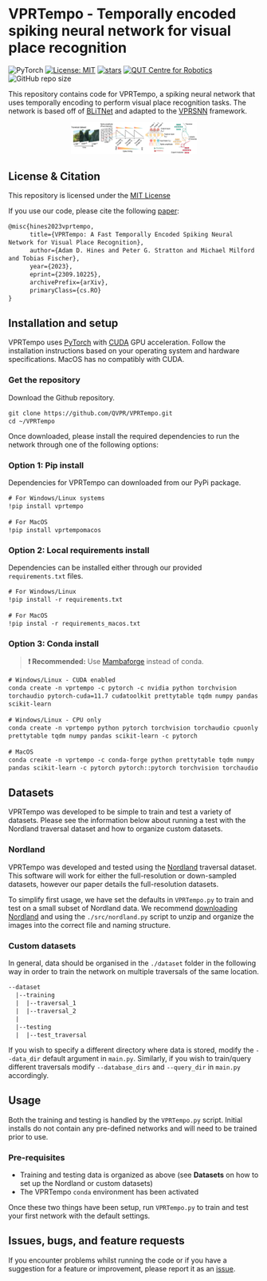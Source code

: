 # VPRTempo - Temporally encoded spiking neural network for visual place recognition
![PyTorch](https://img.shields.io/badge/PyTorch-%23EE4C2C.svg?style=for-the-badge&logo=PyTorch&logoColor=white)
[![License: MIT](https://img.shields.io/badge/License-MIT-yellow.svg?style=flat-square)](https://creativecommons.org/licenses/by-nc-sa/4.0/)
[![stars](https://img.shields.io/github/stars/QVPR/VPRTempo.svg?style=flat-square)](https://github.com/QVPR/VPRTempo/stargazers)
[![QUT Centre for Robotics](https://img.shields.io/badge/collection-QUT%20Robotics-%23043d71?style=flat-square)](https://qcr.ai)
![GitHub repo size](https://img.shields.io/github/repo-size/QVPR/VPRTempo.svg?style=flat-square)

This repository contains code for VPRTempo, a spiking neural network that uses temporally encoding to perform visual place recognition tasks. The network is based off of [BLiTNet](https://arxiv.org/pdf/2208.01204.pdf) and adapted to the [VPRSNN](https://github.com/QVPR/VPRSNN) framework. 

<p style="width: 50%; display: block; margin-left: auto; margin-right: auto">
  <img src="./assets/github_image.png" alt="VPRTempo method diagram"/>
</p>

## License & Citation
This repository is licensed under the [MIT License](./LICENSE)

If you use our code, please cite the following [paper](https://arxiv.org/abs/2309.10225):
```
@misc{hines2023vprtempo,
      title={VPRTempo: A Fast Temporally Encoded Spiking Neural Network for Visual Place Recognition}, 
      author={Adam D. Hines and Peter G. Stratton and Michael Milford and Tobias Fischer},
      year={2023},
      eprint={2309.10225},
      archivePrefix={arXiv},
      primaryClass={cs.RO}
}
```
## Installation and setup
VPRTempo uses [PyTorch](https://pytorch.org/) with [CUDA](https://developer.nvidia.com/cuda-toolkit) GPU acceleration. Follow the installation instructions based on your operating system and hardware specifications. MacOS has no compatibly with CUDA.
### Get the repository
Download the Github repository.
```console
git clone https://github.com/QVPR/VPRTempo.git
cd ~/VPRTempo
```
Once downloaded, please install the required dependencies to run the network through one of the following options:

### Option 1: Pip install
Dependencies for VPRTempo can downloaded from our PyPi package.

```console
# For Windows/Linux systems
!pip install vprtempo

# For MacOS
!pip install vprtempomacos
```

### Option 2: Local requirements install
Dependencies can be installed either through our provided `requirements.txt` files.

```console
# For Windows/Linux
!pip install -r requirements.txt

# For MacOS
!pip instal -r requirements_macos.txt
```
### Option 3: Conda install
>**:heavy_exclamation_mark: Recommended:**
> Use [Mambaforge](https://mamba.readthedocs.io/en/latest/installation.html) instead of conda.

```console
# Windows/Linux - CUDA enabled
conda create -n vprtempo -c pytorch -c nvidia python torchvision torchaudio pytorch-cuda=11.7 cudatoolkit prettytable tqdm numpy pandas scikit-learn

# Windows/Linux - CPU only
conda create -n vprtempo python pytorch torchvision torchaudio cpuonly prettytable tqdm numpy pandas scikit-learn -c pytorch

# MacOS
conda create -n vprtempo -c conda-forge python prettytable tqdm numpy pandas scikit-learn -c pytorch pytorch::pytorch torchvision torchaudio
```

## Datasets
VPRTempo was developed to be simple to train and test a variety of datasets. Please see the information below about running a test with the Nordland traversal dataset and how to organize custom datasets.

### Nordland
VPRTempo was developed and tested using the [Nordland](https://webdiis.unizar.es/~jmfacil/pr-nordland/#download-dataset) traversal dataset. This software will work for either the full-resolution or down-sampled datasets, however our paper details the full-resolution datasets. 

To simplify first usage, we have set the defaults in `VPRTempo.py` to train and test on a small subset of Nordland data. We recommend [downloading Nordland](https://webdiis.unizar.es/~jmfacil/pr-nordland/#download-dataset) and using the `./src/nordland.py` script to unzip and organize the images into the correct file and naming structure.

### Custom datasets
In general, data should be organised in the `./dataset` folder in the following way in order to train the network on multiple traversals of the same location.

```
--dataset
  |--training
  |  |--traversal_1
  |  |--traversal_2
  |
  |--testing
  |  |--test_traversal
```
If you wish to specify a different directory where data is stored, modify the `--data_dir` default argument in `main.py`. Similarly, if you wish to train/query different traversals modify `--database_dirs` and `--query_dir` in `main.py` accordingly.

## Usage
Both the training and testing is handled by the `VPRTempo.py` script. Initial installs do not contain any pre-defined networks and will need to be trained prior to use.
### Pre-requisites
* Training and testing data is organized as above (see **Datasets** on how to set up the Nordland or custom datasets)
* The VPRTempo `conda` environment has been activated

Once these two things have been setup, run `VPRTempo.py` to train and test your first network with the default settings. 

## Issues, bugs, and feature requests
If you encounter problems whilst running the code or if you have a suggestion for a feature or improvement, please report it as an [issue](https://github.com/QVPR/VPRTempo/issues).
